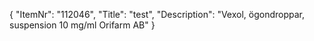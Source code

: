 {
  "ItemNr": "112046",
  "Title": "test",
  "Description": "Vexol, ögondroppar, suspension 10 mg/ml Orifarm AB"
}